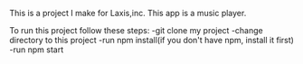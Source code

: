 This is a project I make for Laxis,inc. This app is a music player.


To run this project follow these steps:
-git clone my project
-change directory to this project
-run npm install(if you don't have npm, install it first) 
-run npm start